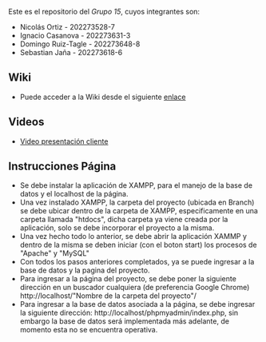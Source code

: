Este es el repositorio del *Grupo 15*, cuyos integrantes son:

* Nicolás Ortiz - 202273528-7
* Ignacio Casanova - 202273631-3
* Domingo Ruiz-Tagle - 202273648-8
* Sebastian Jaña - 202273618-6

## Wiki
* Puede acceder a la Wiki desde el siguiente [enlace](https://github.com/xDoRuTa/GRUPO15-2025-PROYINF/wiki)

## Videos
* [Video presentación cliente](https://aula.usm.cl/mod/resource/view.php?id=6322574)

## Instrucciones Página

* Se debe instalar la aplicación de XAMPP, para el manejo de la base de datos y el localhost de la página.
* Una vez instalado XAMPP, la carpeta del proyecto (ubicada en Branch) se debe ubicar dentro de la carpeta de XAMPP, especificamente en una carpeta llamada "htdocs", dicha carpeta ya viene creada por la aplicación, solo se debe incorporar el proyecto a la misma.
* Una vez hecho todo lo anterior, se debe abrir la aplicación XAMMP y dentro de la misma se deben iniciar (con el boton start) los procesos de "Apache" y "MySQL"
* Con todos los pasos anteriores completados, ya se puede ingresar a la base de datos y la pagina del proyecto.
* Para ingresar a la página del proyecto, se debe poner la siguiente dirección en un buscador cualquiera (de preferencia Google Chrome) http://localhost/"Nombre de la carpeta del proyecto"/
* Para ingresar a la base de datos asociada a la página, se debe ingresar la siguiente dirección:
    http://localhost/phpmyadmin/index.php, sin embargo la base de datos será implementada más adelante, de momento esta no se encuentra operativa.
